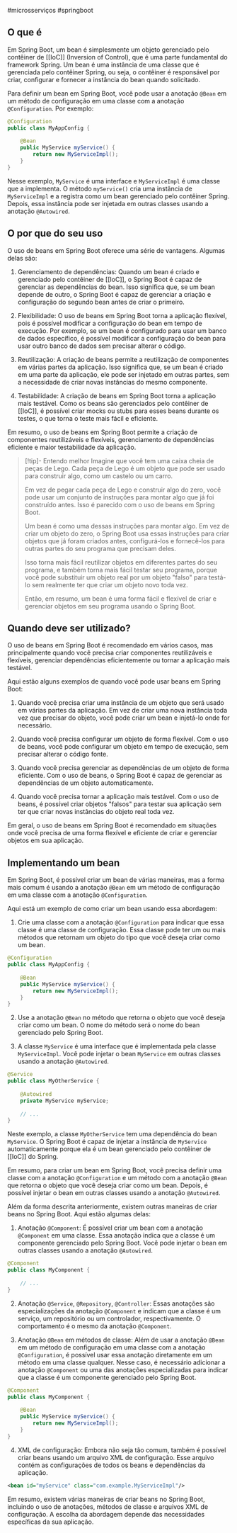#microsserviços #springboot

## O que é

Em Spring Boot, um bean é simplesmente um objeto gerenciado pelo contêiner de [[IoC]] (Inversion of Control), que é uma parte fundamental do framework Spring. Um bean é uma instância de uma classe que é gerenciada pelo contêiner Spring, ou seja, o contêiner é responsável por criar, configurar e fornecer a instância do bean quando solicitado.

Para definir um bean em Spring Boot, você pode usar a anotação `@Bean` em um método de configuração em uma classe com a anotação `@Configuration`. Por exemplo:

```java
@Configuration
public class MyAppConfig {
    
    @Bean
    public MyService myService() {
        return new MyServiceImpl();
    }
}

```

Nesse exemplo, `MyService` é uma interface e `MyServiceImpl` é uma classe que a implementa. O método `myService()` cria uma instância de `MyServiceImpl` e a registra como um bean gerenciado pelo contêiner Spring. Depois, essa instância pode ser injetada em outras classes usando a anotação `@Autowired`.

## O por que do seu uso

O uso de beans em Spring Boot oferece uma série de vantagens. Algumas delas são:

1.  Gerenciamento de dependências: Quando um bean é criado e gerenciado pelo contêiner de [[IoC]], o Spring Boot é capaz de gerenciar as dependências do bean. Isso significa que, se um bean depende de outro, o Spring Boot é capaz de gerenciar a criação e configuração do segundo bean antes de criar o primeiro.
    
2.  Flexibilidade: O uso de beans em Spring Boot torna a aplicação flexível, pois é possível modificar a configuração do bean em tempo de execução. Por exemplo, se um bean é configurado para usar um banco de dados específico, é possível modificar a configuração do bean para usar outro banco de dados sem precisar alterar o código.
    
3.  Reutilização: A criação de beans permite a reutilização de componentes em várias partes da aplicação. Isso significa que, se um bean é criado em uma parte da aplicação, ele pode ser injetado em outras partes, sem a necessidade de criar novas instâncias do mesmo componente.
    
4.  Testabilidade: A criação de beans em Spring Boot torna a aplicação mais testável. Como os beans são gerenciados pelo contêiner de [[IoC]], é possível criar mocks ou stubs para esses beans durante os testes, o que torna o teste mais fácil e eficiente.
    

Em resumo, o uso de beans em Spring Boot permite a criação de componentes reutilizáveis e flexíveis, gerenciamento de dependências eficiente e maior testabilidade da aplicação.

>[!tip]- Entendo melhor
>Imagine que você tem uma caixa cheia de peças de Lego. Cada peça de Lego é um objeto que pode ser usado para construir algo, como um castelo ou um carro.
>
>Em vez de pegar cada peça de Lego e construir algo do zero, você pode usar um conjunto de instruções para montar algo que já foi construído antes. Isso é parecido com o uso de beans em Spring Boot.
>
>Um bean é como uma dessas instruções para montar algo. Em vez de criar um objeto do zero, o Spring Boot usa essas instruções para criar objetos que já foram criados antes, configurá-los e fornecê-los para outras partes do seu programa que precisam deles.
>
>Isso torna mais fácil reutilizar objetos em diferentes partes do seu programa, e também torna mais fácil testar seu programa, porque você pode substituir um objeto real por um objeto "falso" para testá-lo sem realmente ter que criar um objeto novo toda vez.
>
>Então, em resumo, um bean é uma forma fácil e flexível de criar e gerenciar objetos em seu programa usando o Spring Boot.

## Quando deve ser utilizado?

O uso de beans em Spring Boot é recomendado em vários casos, mas principalmente quando você precisa criar componentes reutilizáveis e flexíveis, gerenciar dependências eficientemente ou tornar a aplicação mais testável.

Aqui estão alguns exemplos de quando você pode usar beans em Spring Boot:

1.  Quando você precisa criar uma instância de um objeto que será usado em várias partes da aplicação. Em vez de criar uma nova instância toda vez que precisar do objeto, você pode criar um bean e injetá-lo onde for necessário.
    
2.  Quando você precisa configurar um objeto de forma flexível. Com o uso de beans, você pode configurar um objeto em tempo de execução, sem precisar alterar o código fonte.
    
3.  Quando você precisa gerenciar as dependências de um objeto de forma eficiente. Com o uso de beans, o Spring Boot é capaz de gerenciar as dependências de um objeto automaticamente.
    
4.  Quando você precisa tornar a aplicação mais testável. Com o uso de beans, é possível criar objetos "falsos" para testar sua aplicação sem ter que criar novas instâncias do objeto real toda vez.
    

Em geral, o uso de beans em Spring Boot é recomendado em situações onde você precisa de uma forma flexível e eficiente de criar e gerenciar objetos em sua aplicação.


## Implementando um bean

Em Spring Boot, é possível criar um bean de várias maneiras, mas a forma mais comum é usando a anotação `@Bean` em um método de configuração em uma classe com a anotação `@Configuration`.

Aqui está um exemplo de como criar um bean usando essa abordagem:

1.  Crie uma classe com a anotação `@Configuration` para indicar que essa classe é uma classe de configuração. Essa classe pode ter um ou mais métodos que retornam um objeto do tipo que você deseja criar como um bean.

```java
@Configuration
public class MyAppConfig {
    
    @Bean
    public MyService myService() {
        return new MyServiceImpl();
    }
}
```

2.  Use a anotação `@Bean` no método que retorna o objeto que você deseja criar como um bean. O nome do método será o nome do bean gerenciado pelo Spring Boot.
    
3.  A classe `MyService` é uma interface que é implementada pela classe `MyServiceImpl`. Você pode injetar o bean `MyService` em outras classes usando a anotação `@Autowired`.

```java
@Service
public class MyOtherService {
    
    @Autowired
    private MyService myService;
    
    // ...
}
```

Neste exemplo, a classe `MyOtherService` tem uma dependência do bean `MyService`. O Spring Boot é capaz de injetar a instância de `MyService` automaticamente porque ela é um bean gerenciado pelo contêiner de [[IoC]] do Spring.

Em resumo, para criar um bean em Spring Boot, você precisa definir uma classe com a anotação `@Configuration` e um método com a anotação `@Bean` que retorna o objeto que você deseja criar como um bean. Depois, é possível injetar o bean em outras classes usando a anotação `@Autowired`.

Além da forma descrita anteriormente, existem outras maneiras de criar beans no Spring Boot. Aqui estão algumas delas:

1.  Anotação `@Component`: É possível criar um bean com a anotação `@Component` em uma classe. Essa anotação indica que a classe é um componente gerenciado pelo Spring Boot. Você pode injetar o bean em outras classes usando a anotação `@Autowired`.

```java
@Component
public class MyComponent {
    
    // ...
}
```

2.  Anotação `@Service`, `@Repository`, `@Controller`: Essas anotações são especializações da anotação `@Component` e indicam que a classe é um serviço, um repositório ou um controlador, respectivamente. O comportamento é o mesmo da anotação `@Component`.
    
3.  Anotação `@Bean` em métodos de classe: Além de usar a anotação `@Bean` em um método de configuração em uma classe com a anotação `@Configuration`, é possível usar essa anotação diretamente em um método em uma classe qualquer. Nesse caso, é necessário adicionar a anotação `@Component` ou uma das anotações especializadas para indicar que a classe é um componente gerenciado pelo Spring Boot.

```java
@Component
public class MyComponent {
    
    @Bean
    public MyService myService() {
        return new MyServiceImpl();
    }
}
```

4.  XML de configuração: Embora não seja tão comum, também é possível criar beans usando um arquivo XML de configuração. Esse arquivo contém as configurações de todos os beans e dependências da aplicação.

```XML
<bean id="myService" class="com.example.MyServiceImpl"/>
```

Em resumo, existem várias maneiras de criar beans no Spring Boot, incluindo o uso de anotações, métodos de classe e arquivos XML de configuração. A escolha da abordagem depende das necessidades específicas da sua aplicação.

